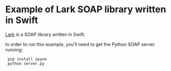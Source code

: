Example of Lark SOAP library written in Swift
=============================================

[Lark](https://github.com/Bouke/Lark) is a SOAP library written in Swift.

In order to run this example, you'll need to get the Python SOAP server
running:

     pip install spyne
     python server.py

